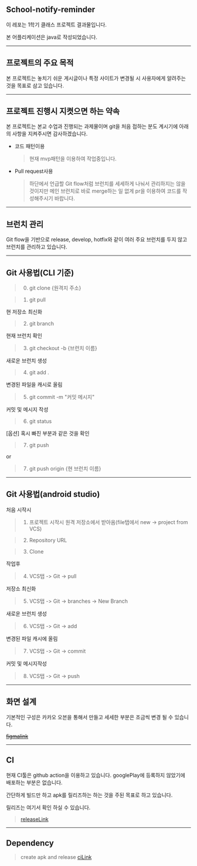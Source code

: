 ## School-notify-reminder

이 레포는 1학기 클래스 프로젝트 결과물입니다.

본 어플리케이션은 java로 작성되었습니다.

---

## 프로젝트의 주요 목적

본 프로젝트는 놓치기 쉬운 게시글이나 특정 사이트가 변경될 시 사용자에게 알려주는 것을 목표로 삼고 있습니다.

---

## 프로젝트 진행시 지켯으면 하는 약속

본 프로젝트는 본교 수업과 진행되는 과제물이며 git을 처음 접하는 분도 계시기에 아래의 사항을 지켜주시면 감사하겠습니다.


- 코드 패턴이용

  > 현재 mvp패턴을 이용하여 작업중입니다.


- Pull request사용
  > 하단에서 언급할 Git flow처럼 브런치를 세세하게 나눠서 관리하지는 않을 것이지만 메인 브런치로 바로 merge하는 일 없게 pr을 이용하여 코드를 작성해주시기 바랍니다.


---

## 브런치 관리

Git flow을 기반으로 release, develop, hotfix와 같이 여러 주요 브런치를 두지 않고 브런치를 관리하고 있습니다.


---

## Git 사용법(CLI 기준)

> 0. git clone {원격지 주소}

> 1. git pull

현 저장소 최신화

> 2. git branch

현재 브런치 확인

> 3. git checkout -b {브런치 이름}

새로운 브런치 생성

> 4. git add .

변경된 파일을 캐시로 올림

> 5. git commit -m "커밋 메시지"

커밋 및 메시지 작성

> 6. git status

[옵션] 혹시 빠진 부분과 같은 것을 확인

> 7. git push

or

> 7. git push origin {현 브런치 이름}

---

## Git 사용법(android studio)

처음 시작시

> 1. 프로젝트 시작시 원격 저장소에서 받아옴(file탭에서 new -> project from VCS)

> 2. Repository URL

> 3. Clone

작업후

> 4. VCS탭 -> Git -> pull

저장소 최신화

> 5. VCS탭 -> Git -> branches -> New Branch

새로운 브런치 생성

> 6. VCS탭 -> Git -> add

변경된 파일 캐시에 올림

> 7. VCS탭 -> Git -> commit

커밋 및 메시지작성

> 8. VCS탭 -> Git -> push


---

## 화면 설계

기본적인 구성은 카카오 오븐을 통해서 만들고 세세한 부분은 조금씩 변경 될 수 있습니다.

<del>[figmalink]</del>

---

## CI

현재 CI툴은 github action을 이용하고 있습니다. googlePlay에 등록하지 않았기에 배포하는 부분은 없습니다.

간단하게 빌드만 하고 apk를 릴리즈하는 하는 것을 주된 목표로 하고 있습니다.

릴리즈는 여기서 확인 하실 수 있습니다.

> [releaseLink]

---

## Dependency

> create apk and release [ciLink]

[releaselink]: https://github.com/aglide100/school-notify-reminder/releases
[figmalink]: https://www.figma.com/file/GLhBBLaehuzTEQfwNh9zG8/class-project?node-id=0%3A1
[cilink]: https://github.com/ShaunLWM/action-release-debugapk
